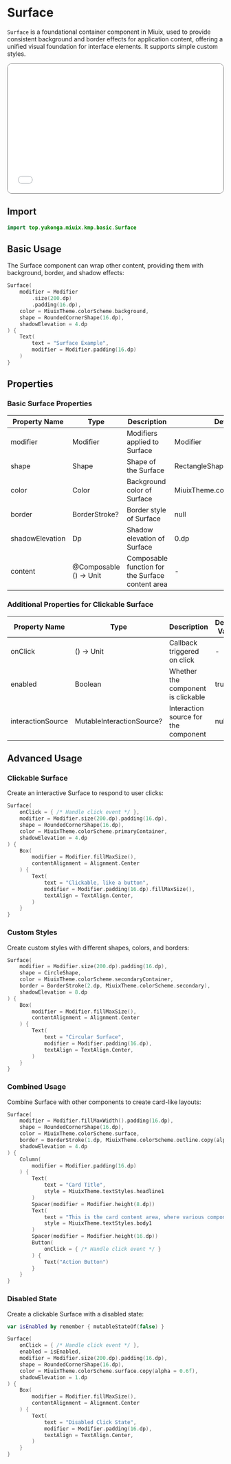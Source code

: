 # Surface

`Surface` is a foundational container component in Miuix, used to provide consistent background and border effects for application content, offering a unified visual foundation for interface elements. It supports simple custom styles.

<div style="position: relative; max-width: 700px; height: 300px; border-radius: 10px; overflow: hidden; border: 1px solid #777;">
    <iframe id="demoIframe" style="position: absolute; top: 0; left: 0; width: 100%; height: 100%; border: none;" src="../compose/index.html?id=surface" title="Demo" allow="accelerometer; autoplay; clipboard-write; encrypted-media; gyroscope; picture-in-picture; web-share" referrerpolicy="strict-origin-when-cross-origin"></iframe>
</div>

## Import

```kotlin
import top.yukonga.miuix.kmp.basic.Surface
```

## Basic Usage

The Surface component can wrap other content, providing them with background, border, and shadow effects:

```kotlin
Surface(
    modifier = Modifier
        .size(200.dp)
        .padding(16.dp),
    color = MiuixTheme.colorScheme.background,
    shape = RoundedCornerShape(16.dp),
    shadowElevation = 4.dp
) {
    Text(
        text = "Surface Example",
        modifier = Modifier.padding(16.dp)
    )
}
```

## Properties

### Basic Surface Properties

| Property Name   | Type                   | Description                                      | Default Value                     | Required |
| --------------- | ---------------------- | ------------------------------------------------ | --------------------------------- | -------- |
| modifier        | Modifier               | Modifiers applied to Surface                     | Modifier                          | No       |
| shape           | Shape                  | Shape of the Surface                             | RectangleShape                    | No       |
| color           | Color                  | Background color of Surface                      | MiuixTheme.colorScheme.background | No       |
| border          | BorderStroke?          | Border style of Surface                          | null                              | No       |
| shadowElevation | Dp                     | Shadow elevation of Surface                      | 0.dp                              | No       |
| content         | @Composable () -> Unit | Composable function for the Surface content area | -                                 | Yes      |

### Additional Properties for Clickable Surface

| Property Name     | Type                      | Description                          | Default Value | Required |
| ----------------- | ------------------------- | ------------------------------------ | ------------- | -------- |
| onClick           | () -> Unit                | Callback triggered on click          | -             | Yes      |
| enabled           | Boolean                   | Whether the component is clickable   | true          | No       |
| interactionSource | MutableInteractionSource? | Interaction source for the component | null          | No       |

## Advanced Usage

### Clickable Surface

Create an interactive Surface to respond to user clicks:

```kotlin
Surface(
    onClick = { /* Handle click event */ },
    modifier = Modifier.size(200.dp).padding(16.dp),
    shape = RoundedCornerShape(16.dp),
    color = MiuixTheme.colorScheme.primaryContainer,
    shadowElevation = 4.dp
) {
    Box(
        modifier = Modifier.fillMaxSize(),
        contentAlignment = Alignment.Center
    ) {
        Text(
            text = "Clickable, like a button",
            modifier = Modifier.padding(16.dp).fillMaxSize(),
            textAlign = TextAlign.Center,
        )
    }
}
```

### Custom Styles

Create custom styles with different shapes, colors, and borders:

```kotlin
Surface(
    modifier = Modifier.size(200.dp).padding(16.dp),
    shape = CircleShape,
    color = MiuixTheme.colorScheme.secondaryContainer,
    border = BorderStroke(2.dp, MiuixTheme.colorScheme.secondary),
    shadowElevation = 8.dp
) {
    Box(
        modifier = Modifier.fillMaxSize(),
        contentAlignment = Alignment.Center
    ) {
        Text(
            text = "Circular Surface",
            modifier = Modifier.padding(16.dp),
            textAlign = TextAlign.Center,
        )
    }
}
```

### Combined Usage

Combine Surface with other components to create card-like layouts:

```kotlin
Surface(
    modifier = Modifier.fillMaxWidth().padding(16.dp),
    shape = RoundedCornerShape(16.dp),
    color = MiuixTheme.colorScheme.surface,
    border = BorderStroke(1.dp, MiuixTheme.colorScheme.outline.copy(alpha = 0.2f)),
    shadowElevation = 4.dp
) {
    Column(
        modifier = Modifier.padding(16.dp)
    ) {
        Text(
            text = "Card Title",
            style = MiuixTheme.textStyles.headline1
        )
        Spacer(modifier = Modifier.height(8.dp))
        Text(
            text = "This is the card content area, where various components and information can be placed. The Surface component provides a unified visual container.",
            style = MiuixTheme.textStyles.body1
        )
        Spacer(modifier = Modifier.height(16.dp))
        Button(
            onClick = { /* Handle click event */ }
        ) {
            Text("Action Button")
        }
    }
}
```

### Disabled State

Create a clickable Surface with a disabled state:

```kotlin
var isEnabled by remember { mutableStateOf(false) }

Surface(
    onClick = { /* Handle click event */ },
    enabled = isEnabled,
    modifier = Modifier.size(200.dp).padding(16.dp),
    shape = RoundedCornerShape(16.dp),
    color = MiuixTheme.colorScheme.surface.copy(alpha = 0.6f),
    shadowElevation = 1.dp
) {
    Box(
        modifier = Modifier.fillMaxSize(),
        contentAlignment = Alignment.Center
    ) {
        Text(
            text = "Disabled Click State",
            modifier = Modifier.padding(16.dp),
            textAlign = TextAlign.Center,
        )
    }
}
```

